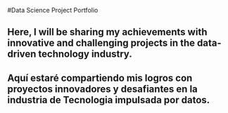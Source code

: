 #Data Science Project Portfolio
## Here, I will be sharing my achievements with innovative and challenging projects in the data-driven technology industry.
## Aquí estaré compartiendo mis logros con proyectos innovadores y desafiantes en la industria de Tecnologia impulsada por datos.
